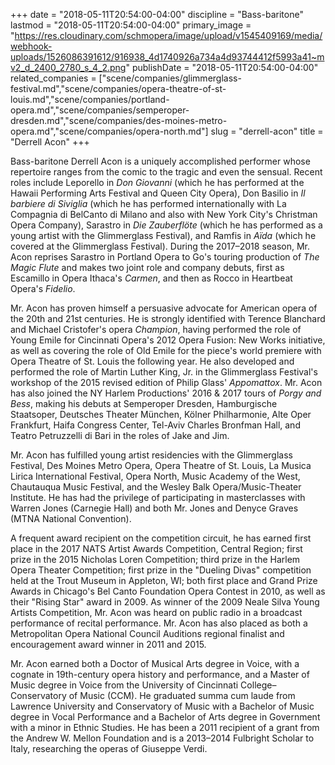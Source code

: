 +++
date = "2018-05-11T20:54:00-04:00"
discipline = "Bass-baritone"
lastmod = "2018-05-11T20:54:00-04:00"
primary_image = "https://res.cloudinary.com/schmopera/image/upload/v1545409169/media/webhook-uploads/1526086391612/916938_4d1740926a734a4d93744412f5993a41~mv2_d_2400_2780_s_4_2.png"
publishDate = "2018-05-11T20:54:00-04:00"
related_companies = ["scene/companies/glimmerglass-festival.md","scene/companies/opera-theatre-of-st-louis.md","scene/companies/portland-opera.md","scene/companies/semperoper-dresden.md","scene/companies/des-moines-metro-opera.md","scene/companies/opera-north.md"]
slug = "derrell-acon"
title = "Derrell Acon"
+++

Bass-baritone Derrell Acon is a uniquely accomplished performer whose repertoire ranges from the comic to the tragic and even the sensual. Recent roles include Leporello in *Don Giovanni* (which he has performed at the Hawaii Performing Arts Festival and Queen City Opera), Don Basilio in *Il barbiere di Siviglia* (which he has performed internationally with La Compagnia di BelCanto di Milano and also with New York City's Christman Opera Company), Sarastro in *Die Zauberflöte* (which he has performed as a young artist with the Glimmerglass Festival), and Ramfis in *Aïda* (which he covered at the Glimmerglass Festival). During the 2017–2018 season, Mr. Acon reprises Sarastro in Portland Opera to Go's touring production of *The Magic Flute* and makes two joint role and company debuts, first as Escamillo in Opera Ithaca's *Carmen*, and then as Rocco in Heartbeat Opera's *Fidelio*.

Mr. Acon has proven himself a persuasive advocate for American opera of the 20th and 21st centuries. He is strongly identified with Terence Blanchard and Michael Cristofer's opera *Champion*, having performed the role of Young Emile for Cincinnati Opera's 2012 Opera Fusion: New Works initiative, as well as covering the role of Old Emile for the piece's world premiere with Opera Theatre of St. Louis the following year. He also developed and performed the role of Martin Luther King, Jr. in the Glimmerglass Festival's workshop of the 2015 revised edition of Philip Glass' *Appomattox*. Mr. Acon has also joined the NY Harlem Productions' 2016 & 2017 tours of *Porgy and Bess*, making his debuts at Semperoper Dresden, Hamburgische Staatsoper, Deutsches Theater München, Kölner Philharmonie, Alte Oper Frankfurt, Haifa Congress Center, Tel-Aviv Charles Bronfman Hall, and Teatro Petruzzelli di Bari in the roles of Jake and Jim.

Mr. Acon has fulfilled young artist residencies with the Glimmerglass Festival, Des Moines Metro Opera, Opera Theatre of St. Louis, La Musica Lirica International Festival, Opera North, Music Academy of the West, Chautauqua Music Festival, and the Wesley Balk Opera/Music-Theater Institute. He has had the privilege of participating in masterclasses with Warren Jones (Carnegie Hall) and both Mr. Jones and Denyce Graves (MTNA National Convention).

A frequent award recipient on the competition circuit, he has earned first place in the 2017 NATS Artist Awards Competition, Central Region; first prize in the 2015 Nicholas Loren Competition; third prize in the Harlem Opera Theater Competition; first prize in the "Dueling Divas" competition held at the Trout Museum in Appleton, WI; both first place and Grand Prize Awards in Chicago's Bel Canto Foundation Opera Contest in 2010, as well as their "Rising Star" award in 2009. As winner of the 2009 Neale Silva Young Artists Competition, Mr. Acon was heard on public radio in a broadcast performance of recital performance. Mr. Acon has also placed as both a Metropolitan Opera National Council Auditions regional finalist and encouragement award winner in 2011 and 2015.

Mr. Acon earned both a Doctor of Musical Arts degree in Voice, with a cognate in 19th-century opera history and performance, and a Master of Music degree in Voice from the University of Cincinnati College–Conservatory of Music (CCM). He graduated summa cum laude from Lawrence University and Conservatory of Music with a Bachelor of Music degree in Vocal Performance and a Bachelor of Arts degree in Government with a minor in Ethnic Studies. He has been a 2011 recipient of a grant from the Andrew W. Mellon Foundation and is a 2013–2014 Fulbright Scholar to Italy, researching the operas of Giuseppe Verdi.
